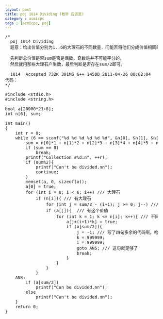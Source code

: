 ```yaml
---
layout: post
title: poj 1014 Dividing (枚举 应该是)
category : acmicpc
tags : [acmicpc, poj]
---
```


<pre>/*  
  poj 1014 Dividing  
  题意：给出价值分别为1..6的大理石的不同数量，问能否将他们分成价值相同的两堆。  

  先判断总价值是否sum是否是偶数，奇数是并不可能平分的。  
  然后就用那些大理石产生数，最后判断是否存在sum/2即可。  

  1014	Accepted 732K 391MS G++	1458B 2011-04-26 00:02:04  
代码：  
*/</pre>  
<!--more-->  
<pre>#include &lt;stdio.h&gt;  
#include &lt;string.h&gt;  

bool a[20000*21+8];  
int n[6], sum;  

int main()  
{  
    int r = 0;  
    while (6 == scanf("%d %d %d %d %d %d", &amp;n[0], &amp;n[1], &amp;n[2], &amp;n[3], &amp;n[4], &amp;n[5])){  
        sum = n[0]*1 + n[1]*2 + n[2]*3 + n[3]*4 + n[4]*5 + n[5]*6;  
        if (sum == 0)  
            break;  
        printf("Collection #%d:n", ++r);  
        if (sum%2){  
            printf("Can't be divided.nn");  
            continue;  
        }  
        memset(a, 0, sizeof(a));  
        a[0] = true;  
        for (int i = 0; i &lt; 6; i++) /// 大理石  
            if (n[i]){ /// 有大理石  
                for (int j = sum/2 - (i+1); j &gt;= 0; j--) /// 改一下这个起始循环点就过了，不然超时  
                if (a[j]){  /// 有这个价值  
                    for (int k = 1; k &lt;= n[i]; k++){ /// 不同数量  
                        a[j+(i+1)*k] = true;  
                        if (a[sum/2]){  
                            j = -1; /// 写了四句多余的代码啊，哈哈  
                            k = 999999;  
                            i = 999999;  
                            goto ANS; /// 这句就足够了  
                            break;  
                        }  
                    }  
                }  
            }  
    ANS:  
        if (a[sum/2])  
            printf("Can be divided.nn");  
        else  
            printf("Can't be divided.nn");  
    }  
    return 0;  
}</pre>  
